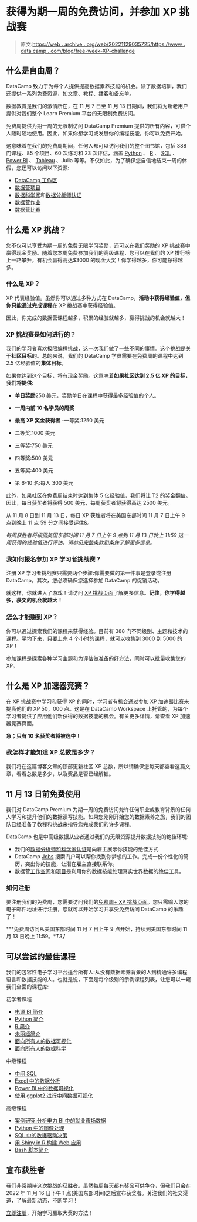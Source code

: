 # 获得为期一周的免费访问，并参加 XP 挑战赛

> 原文:[https://web . archive . org/web/20221129035725/https://www . data camp . com/blog/free-week-XP-challenge](https://web.archive.org/web/20221129035725/https://www.datacamp.com/blog/free-week-xp-challenge)

## 什么是自由周？

DataCamp 致力于为每个人提供提高数据素养技能的机会。除了数据培训，我们还提供一系列免费资源，如文章、教程、播客和备忘单。

数据教育是我们的激情所在，在 11 月 7 日至 11 月 13 日期间，我们将为新老用户提供对我们整个 Learn Premium 平台的无限制免费访问。

免费周提供为期一周的无限制访问 DataCamp Premium 提供的所有内容，可供个人随时随地使用。因此，如果你想学习或发展你的编程技能，你可以免费开始。

这意味着在我们的免费周期间，任何人都可以访问我们的整个图书馆，包括 388 门课程、85 个项目、60 次练习和 23 次评估，涵盖 [Python](https://web.archive.org/web/20221115185752/https://www.datacamp.com/learn/python) 、 [R](https://web.archive.org/web/20221115185752/https://www.datacamp.com/learn/r) 、 [SQL](https://web.archive.org/web/20221115185752/https://www.datacamp.com/learn/sql) 、 [Power BI](https://web.archive.org/web/20221115185752/https://www.datacamp.com/learn/power-bi) 、 [Tableau](https://web.archive.org/web/20221115185752/https://www.datacamp.com/learn/tableau) 、Julia 等等。不仅如此，为了确保您自信地结束一周的休假，您还可以访问以下资源:

*   [DataCamp 工作区](https://web.archive.org/web/20221115185752/https://www.datacamp.com/workspace)
*   [数据营项目](https://web.archive.org/web/20221115185752/https://www.datacamp.com/projects)
*   [数据科学家](https://web.archive.org/web/20221115185752/https://www.datacamp.com/certification/data-scientist)和[数据分析师认证](https://web.archive.org/web/20221115185752/https://www.datacamp.com/certification/data-analyst)
*   [数据营作业](https://web.archive.org/web/20221115185752/https://www.datacamp.com/data-jobs)
*   [数据营比赛](https://web.archive.org/web/20221115185752/https://www.datacamp.com/data-science-competitions)

## 什么是 XP 挑战？

您不仅可以享受为期一周的免费无限学习奖励，还可以在我们奖励的 XP 挑战赛中赢得现金奖励。随着您本周免费参加我们的高级课程，您可以在我们的 XP 排行榜上一路攀升，有机会赢得高达$3000 的现金大奖！你学得越多，你可能挣得越多。

### 什么是 XP？

XP 代表经验值。虽然你可以通过多种方式在 DataCamp，**活动中获得经验值，但你只能通过完成课程**在 XP 挑战赛中获得经验值。

因此，你完成的数据营课程越多，积累的经验就越多，赢得挑战的机会就越大！

### XP 挑战赛是如何进行的？

我们的学习者喜欢极限编程挑战，这一次我们做了一些不同的事情。这个挑战是关于**社区目标**的。总的来说，我们的 DataCamp 学员需要在免费周的课程中达到 2.5 亿经验值的**集体目标**。

如果你达到这个目标，将有现金奖励。这意味着**如果社区达到 2.5 亿 XP 的目标，我们将提供**:

*   **单日奖励**250 美元，奖励单日在课程中获得最多经验值的个人。
*   **一周内前 10 名学员的周奖**

*   **最高 XP 奖金获得者** -一等奖:1250 美元
*   二等奖:1000 美元
*   三等奖:750 美元
*   四等奖:500 美元
*   五等奖:400 美元
*   第 6-10 名:每人 300 美元

此外，如果社区在免费周结束时达到集体 5 亿经验值，我们将让 T2 的奖金翻倍。因此，每日获奖者将获得 500 美元，每周获奖者将获得高达 2500 美元。

从 11 月 8 日到 11 月 13 日，每日 XP 获胜者将在美国东部时间 11 月 7 日上午 9 点到晚上 11 点 59 分之间接受评估&。

*每周获胜者将根据美国东部时间 11 月 7 日上午 9 点到 11 月 13 日晚上 11:59 这一周获得的经验值进行评估。请参见[完整条款和条件](https://web.archive.org/web/20221115185752/https://support.datacamp.com/hc/en-us/articles/9956139503767)了解更多信息。*

### 我如何报名参加 XP 学习者挑战赛？

注册 XP 学习者挑战赛只需要两个步骤:你需要做的第一件事是登录或注册 DataCamp。其次，您必须确保您选择参加 DataCamp 的促销活动。

就这样，你就进入了游戏！请访问 [XP 挑战页面](https://web.archive.org/web/20221115185752/http://www.datacamp.com/promo/free-week-xp-challenge-2022)了解更多信息。**记住，你学得越多，获奖的机会就越大！**

### 怎么才能赚到 XP？

你可以通过探索我们的课程来获得经验。目前有 388 门不同级别、主题和技术的课程。平均下来，只要上完 4 个小时的课程，就可以收集到 3000 到 5000 的 XP！

参加课程是探索各种学习主题和为评估做准备的好方法，同时可以批量收集您的 XP。

## 什么是 XP 加速器竞赛？

在 XP 挑战赛中学习和获得 XP 的同时，学习者有机会通过参加 XP 加速器比赛来提高他们的 XP 50，000 点。这是在 DataCamp Workspace 上托管的，为每个学习者提供了应用他们新获得的数据技能的机会。有关更多详情，请查看 XP 加速器竞赛页面。

**急；只有 10 名获奖者将被选中！**

### 我怎样才能知道 XP 总数是多少？

我们将在这篇博客文章的顶部更新社区 XP 总数，所以请确保您每天都查看这篇文章，看看总数是多少，以及奖品是否已经解锁。

## 11 月 13 日前免费使用

我们对 DataCamp Premium 为期一周的免费访问允许任何职业或教育背景的任何人学习和提升他们的数据读写技能。如果您刚刚开始您的数据素养之旅，我们的团队已经准备了教程和挑战来指导您完成我们的许多课程。

DataCamp 也是中高级数据从业者通过我们的无限资源提升数据技能的绝佳环境:

*   我们的[数据分析师和科学家认证](https://web.archive.org/web/20221115185752/https://www.datacamp.com/certification)是向雇主展示你技能的绝佳方式
*   DataCamp [Jobs](https://web.archive.org/web/20221115185752/https://www.datacamp.com/data-jobs) 搜索门户可以帮你找到你梦想的工作。完成一份个性化的简历，突出你的技能，让潜在雇主直接联系你。
*   数据营[工作空间](https://web.archive.org/web/20221115185752/https://www.datacamp.com/workspace)和[项目](https://web.archive.org/web/20221115185752/https://www.datacamp.com/projects)是利用你的数据技能处理真实世界数据的绝佳工具。

### 如何注册

要注册我们的免费周，您需要访问我们的[免费周+ XP 挑战页面](https://web.archive.org/web/20221115185752/https://www.datacamp.com/promo/free-week-xp-challenge-2022)。您只需输入您的电子邮件地址进行注册，您就可以开始学习并享受免费访问 DataCamp 的乐趣了！

***免费周访问从美国东部时间 11 月 7 日上午 9 点开始，持续到美国东部时间 11 月 13 日晚上 11:59。**T3】*

## 可以尝试的最佳课程

我们的包容性电子学习平台适合所有人:从没有数据素养背景的人到精通许多编程语言和数据技能的人。也就是说，下面是每个级别的示例课程列表，让您可以一窥我们全面的课程库:

初学者课程

*   [电源 BI 简介](https://web.archive.org/web/20221115185752/https://www.datacamp.com/courses/introduction-to-power-bi)
*   [Python 简介](https://web.archive.org/web/20221115185752/https://www.datacamp.com/courses/intro-to-python-for-data-science)
*   [R 简介](https://web.archive.org/web/20221115185752/https://www.datacamp.com/courses/free-introduction-to-r)
*   [朱丽娅简介](https://web.archive.org/web/20221115185752/https://www.datacamp.com/courses/introduction-to-julia)
*   [面向所有人的数据可视化](https://web.archive.org/web/20221115185752/https://www.datacamp.com/courses/data-visualization-for-everyone)
*   [面向所有人的数据科学](https://web.archive.org/web/20221115185752/https://www.datacamp.com/courses/data-science-for-everyone)

中级课程

*   [中间 SQL](https://web.archive.org/web/20221115185752/https://www.datacamp.com/courses/intermediate-sql)
*   [Excel 中的数据分析](https://web.archive.org/web/20221115185752/https://www.datacamp.com/courses/data-analysis-in-excel)
*   [Power BI 中的数据可视化](https://web.archive.org/web/20221115185752/https://www.datacamp.com/courses/data-visualization-in-power-bi)
*   [使用 ggplot2 进行中间数据可视化](https://web.archive.org/web/20221115185752/https://www.datacamp.com/courses/intermediate-data-visualization-with-ggplot2)

高级课程

*   [案例研究:分析电力 BI 中的就业市场数据](https://web.archive.org/web/20221115185752/https://www.datacamp.com/courses/case-study-analyzing-job-market-data-in-power-bi)
*   [Python 中的图像处理](https://web.archive.org/web/20221115185752/https://www.datacamp.com/courses/image-processing-in-python)
*   [SQL 中的数据驱动决策](https://web.archive.org/web/20221115185752/https://www.datacamp.com/courses/data-driven-decision-making-in-sql)
*   [用 Shiny in R 构建 Web 应用](https://web.archive.org/web/20221115185752/https://www.datacamp.com/courses/building-web-applications-with-shiny-in-r)
*   [Bash 脚本简介](https://web.archive.org/web/20221115185752/https://www.datacamp.com/courses/introduction-to-bash-scripting)

## 宣布获胜者

我们非常期待这次挑战的获胜者。虽然每周每天都有奖品可供争夺，但我们只会在 2022 年 11 月 16 日下午 1 点(美国东部时间)之后宣布获奖者。关注我们的社交渠道，了解最新动态，不断学习！

[立即注册](https://web.archive.org/web/20221115185752/https://www.datacamp.com/promo/free-week-xp-challenge-2022)，开始学习赢取大奖的方法！